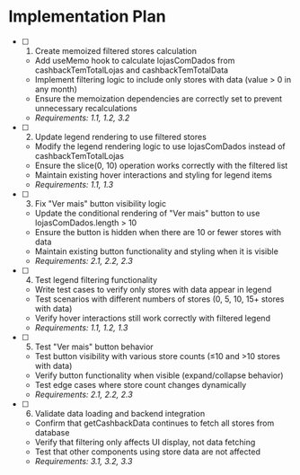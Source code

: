 # Implementation Plan

- [ ] 1. Create memoized filtered stores calculation
  - Add useMemo hook to calculate lojasComDados from cashbackTemTotalLojas and cashbackTemTotalData
  - Implement filtering logic to include only stores with data (value > 0 in any month)
  - Ensure the memoization dependencies are correctly set to prevent unnecessary recalculations
  - _Requirements: 1.1, 1.2, 3.2_

- [ ] 2. Update legend rendering to use filtered stores
  - Modify the legend rendering logic to use lojasComDados instead of cashbackTemTotalLojas
  - Ensure the slice(0, 10) operation works correctly with the filtered list
  - Maintain existing hover interactions and styling for legend items
  - _Requirements: 1.1, 1.3_

- [ ] 3. Fix "Ver mais" button visibility logic
  - Update the conditional rendering of "Ver mais" button to use lojasComDados.length > 10
  - Ensure the button is hidden when there are 10 or fewer stores with data
  - Maintain existing button functionality and styling when it is visible
  - _Requirements: 2.1, 2.2, 2.3_

- [ ] 4. Test legend filtering functionality
  - Write test cases to verify only stores with data appear in legend
  - Test scenarios with different numbers of stores (0, 5, 10, 15+ stores with data)
  - Verify hover interactions still work correctly with filtered legend
  - _Requirements: 1.1, 1.2, 1.3_

- [ ] 5. Test "Ver mais" button behavior
  - Test button visibility with various store counts (≤10 and >10 stores with data)
  - Verify button functionality when visible (expand/collapse behavior)
  - Test edge cases where store count changes dynamically
  - _Requirements: 2.1, 2.2, 2.3_

- [ ] 6. Validate data loading and backend integration
  - Confirm that getCashbackData continues to fetch all stores from database
  - Verify that filtering only affects UI display, not data fetching
  - Test that other components using store data are not affected
  - _Requirements: 3.1, 3.2, 3.3_